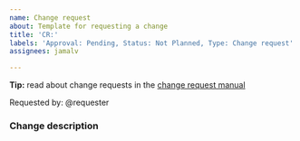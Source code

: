 ```yaml
---
name: Change request
about: Template for requesting a change
title: 'CR:'
labels: 'Approval: Pending, Status: Not Planned, Type: Change request'
assignees: jamalv

---
```


**Tip:** read about change requests in the [change request manual](https://github.com/teamforus/general/blob/develop/manuals/development/issue-change-request.md)

Requested by: @requester

### Change description
